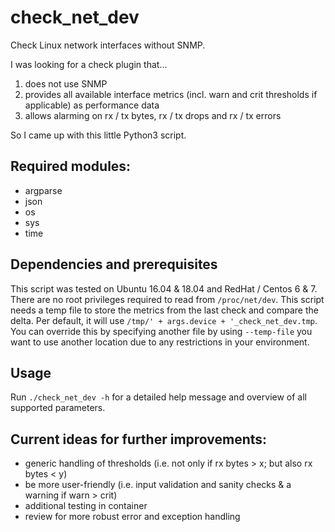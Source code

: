 # check_net_dev

Check Linux network interfaces without SNMP.

I was looking for a check plugin that...
  1. does not use SNMP
  2. provides all available interface metrics (incl. warn and crit thresholds if applicable) as performance data
  3. allows alarming on rx / tx bytes, rx / tx drops and rx / tx errors

So I came up with this little Python3 script. 

## Required modules:
  - argparse
  - json 
  - os
  - sys
  - time

## Dependencies and prerequisites
This script was tested on Ubuntu 16.04 & 18.04 and RedHat / Centos 6 & 7. There are no root privileges required to read from `/proc/net/dev`. 
This script needs a temp file to store the metrics from the last check and compare the delta. Per default, it will use `/tmp/' + args.device + '_check_net_dev.tmp`. You can override this by specifying another file by using `--temp-file` you want to use another location due to any restrictions in your environment.

## Usage
Run `./check_net_dev -h` for a detailed help message and overview of all supported parameters.

## Current ideas for further improvements:
  - generic handling of thresholds (i.e. not only if rx bytes > x; but also rx bytes < y)
  - be more user-friendly (i.e. input validation and sanity checks & a warning if warn > crit)
  - additional testing in container
  - review for more robust error and exception handling

